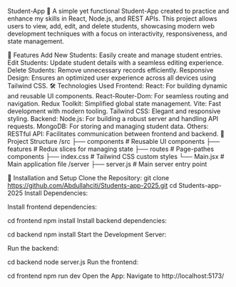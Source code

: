Student-App 🌟
A simple yet functional Student-App created to practice and enhance my skills in React, Node.js, and REST APIs. This project allows users to view, add, edit, and delete students, showcasing modern web development techniques with a focus on interactivity, responsiveness, and state management.

🚀 Features
Add New Students: Easily create and manage student entries.
Edit Students: Update student details with a seamless editing experience.
Delete Students: Remove unnecessary records efficiently.
Responsive Design: Ensures an optimized user experience across all devices using Tailwind CSS.
🛠️ Technologies Used
Frontend:
React: For building dynamic and reusable UI components.
React-Router-Dom: For seamless routing and navigation.
Redux Toolkit: Simplified global state management.
Vite: Fast development with modern tooling.
Tailwind CSS: Elegant and responsive styling.
Backend:
Node.js: For building a robust server and handling API requests.
MongoDB: For storing and managing student data.
Others:
RESTful API: Facilitates communication between frontend and backend.
📂 Project Structure
/src ├── components # Reusable UI components ├── features # Redux slices for managing state ├── routes # Page-pathes components ├── index.css # Tailwind CSS custom styles └── Main.jsx # Main application file /server ├── server.js # Main server entry point

🔧 Installation and Setup
Clone the Repository:
   git clone https://github.com/Abdullahciti/Students-app-2025.git
   cd Students-app-2025
Install Dependencies:

Install frontend dependencies:

  cd frontend
  npm install
Install backend dependencies:

  cd backend
  npm install
Start the Development Server:

Run the backend:

  cd backend
  node server.js
Run the frontend:

  cd frontend
  npm run dev
Open the App: Navigate to http://localhost:5173/ 
